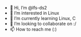 - 👋 Hi, I’m @lfs-ds2
- 👀 I’m interested in Linux
- 🌱 I’m currently learning Linux, C
- 💞️ I’m looking to collaborate on :/
- 📫 How to reach me (:)

<!---
lfs-ds2/lfs-ds2 is a ✨ special ✨ repository because its `README.md` (this file) appears on your GitHub profile.
You can click the Preview link to take a look at your changes.
--->
